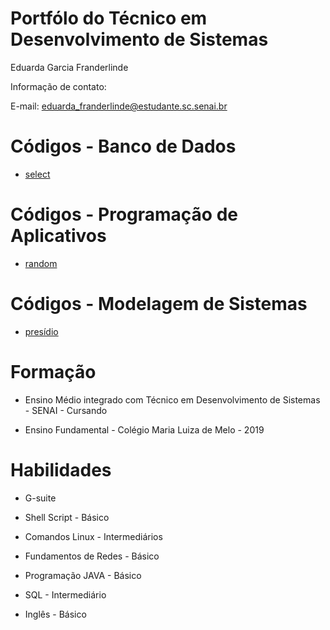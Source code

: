 # Portfólo do Técnico em Desenvolvimento de Sistemas
Eduarda Garcia Franderlinde

Informação de contato:

E-mail: eduarda_franderlinde@estudante.sc.senai.br
 
# Códigos - Banco de Dados
- [select](Banco_Dado/Visualizar/Selects.sql)

# Códigos - Programação de Aplicativos
- [random](Programacao_App/Random)

# Códigos - Modelagem de Sistemas
- [presídio](Modelagem_Sistemas/Presidio)

# Formação 
* Ensino Médio integrado com Técnico em Desenvolvimento de Sistemas - SENAI - Cursando

* Ensino Fundamental - Colégio Maria Luiza de Melo - 2019

# Habilidades

* G-suite

* Shell Script - Básico

* Comandos Linux - Intermediários 

* Fundamentos de Redes -  Básico

* Programação JAVA - Básico
* SQL - Intermediário

* Inglês - Básico 

